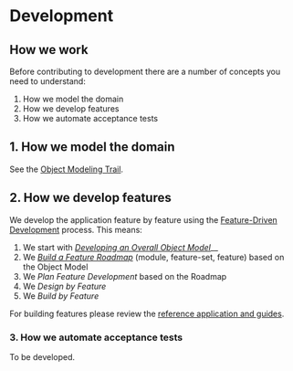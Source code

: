 # Development

## How we work

Before contributing to development there are a number of concepts you need to understand:

1. How we model the domain
2. How we develop features
3. How we automate acceptance tests

## 1. How we model the domain

See the [Object Modeling Trail](../../education/trails/object-modeling.md).

## 2. How we develop features

We develop the application feature by feature using the [Feature-Driven Development](https://en.wikipedia.org/wiki/Feature-driven_development) process. This means:

1. We start with [_Developing an Overall Object Model_](develop-object-model.md)\_\_
2. We [_Build a Feature Roadmap_](feature-list.md) \(module, feature-set, feature\) based on the Object Model
3. We _Plan Feature Development_ based on the Roadmap
4. We _Design by Feature_
5. We _Build by Feature_

For building features please review the [reference application and guides](https://github.com/civilcode/magasin).

### 3. How we automate acceptance tests

To be developed.

